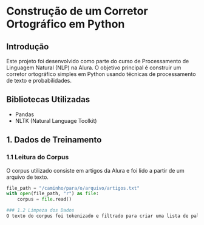 # Construção de um Corretor Ortográfico em Python

## Introdução
Este projeto foi desenvolvido como parte do curso de Processamento de Linguagem Natural (NLP) na Alura. O objetivo principal é construir um corretor ortográfico simples em Python usando técnicas de processamento de texto e probabilidades.

## Bibliotecas Utilizadas
- Pandas
- NLTK (Natural Language Toolkit)

## 1. Dados de Treinamento
### 1.1 Leitura do Corpus
O corpus utilizado consiste em artigos da Alura e foi lido a partir de um arquivo de texto.

```python
file_path = "/caminho/para/o/arquivo/artigos.txt"
with open(file_path, "r") as file:
    corpus = file.read()

### 1.2 Limpeza dos Dados
O texto do corpus foi tokenizado e filtrado para criar uma lista de palavras limpas.
